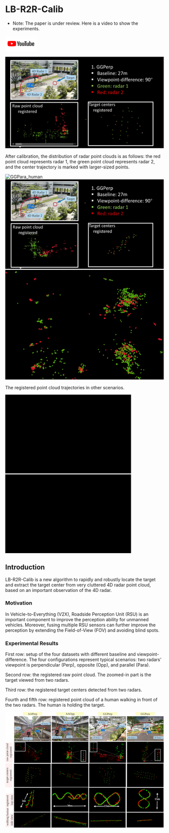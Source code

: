 # LB-R2R-Calib
* Note: The paper is under review.  Here is a video to show the experiments.
<a href="https://www.youtube.com/watch?v=-CTvf2iuDv0">
  <img src="https://github.com/yzh-721/LB-R2R-Calib/blob/main/youtube-logo.jpg" alt="Watch the video" width="100" height="50">
</a>

[![Alt text](thumbnail.png)](https://www.youtube.com/watch?v=-CTvf2iuDv0)


After calibration, the distribution of radar point clouds is as follows: the red point cloud represents radar 1, the green point cloud represents radar 2, and the center trajectory is marked with larger-sized points.

<img src="https://github.com/yzh-721/LB-R2R-Calib/blob/main/gif-human target.gif" width="800"  alt="GGPara_human"/>
<img src="https://github.com/yzh-721/LB-R2R-Calib/blob/main/gif-raw and center.gif" width="800"  alt="GGPara_center"/>

<img src="https://github.com/yzh-721/LB-R2R-Calib/blob/main/GGPara_z_backgroud.gif" alt="GGPara_z"/>

The registered point cloud trajectories in other scenarios.

<img src="https://github.com/yzh-721/LB-R2R-Calib/blob/main/GGPara.gif" width="400" height="250" alt="GGPara"/>    <img src="https://github.com/yzh-721/LB-R2R-Calib/blob/main/GGPerp.gif" width="400"  height="250" alt="GGPerp"/><br/>
## Introduction
LB-R2R-Calib is a new algorithm to rapidly and robustly locate the target and extract the target center from  very cluttered 4D radar point cloud, based on an important observation of the 4D radar.
### Motivation
In Vehicle-to-Everything (V2X), Roadside Perception Unit (RSU) is an important component to improve the perception ability for unmanned vehicles. Moreover, fusing multiple RSU sensors can further improve the perception by extending the Field-of-View (FOV) and avoiding blind spots. 
### Experimental Results
First row: setup of the four datasets with different baseline and viewpoint-difference. The four configurations represent  typical scenarios: two radars' viewpoint is perpendicular (Perp), opposite (Opp), and parallel (Para).  

Second row: the registered raw point cloud. The zoomed-in part is the target viewed from two radars. 

Third row: the registered target centers detected from two radars.  

Fourth and fifth row: registered point cloud of a human walking in front of the two radars. The human is holding the target. 

![Image text](https://github.com/yzh-721/LB-R2R-Calib/blob/main/fig_qualitative.png)
